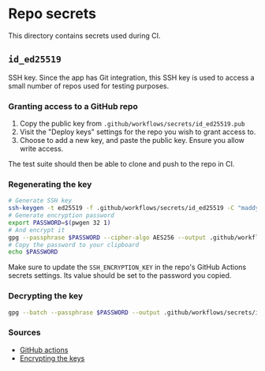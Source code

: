 # Repo secrets

This directory contains secrets used during CI.

## `id_ed25519`

SSH key. Since the app has Git integration, this SSH key is used to access a
small number of repos used for testing purposes.

### Granting access to a GitHub repo

1. Copy the public key from `.github/workflows/secrets/id_ed25519.pub`
2. Visit the "Deploy keys" settings for the repo you wish to grant access to.
3. Choose to add a new key, and paste the public key. Ensure you allow write
   access.

The test suite should then be able to clone and push to the repo in CI.

### Regenerating the key

```sh
# Generate SSH key
ssh-keygen -t ed25519 -f .github/workflows/secrets/id_ed25519 -C "maddy-portfolio" -N ""
# Generate encryption password
export PASSWORD=$(pwgen 32 1)
# And encrypt it
gpg --passphrase $PASSWORD --cipher-algo AES256 --output .github/workflows/secrets/id_ed25519.enc --symmetric --batch .github/workflows/secrets/id_ed25519C
# Copy the password to your clipboard
echo $PASSWORD
```

Make sure to update the `SSH_ENCRYPTION_KEY` in the repo's GitHub Actions
secrets settings. Its value should be set to the password you copied.

### Decrypting the key

```sh
gpg --batch --passphrase $PASSWORD --output .github/workflows/secrets/id_ed25519.new --decrypt .github/workflows/secrets/id_ed25519.enc
```

### Sources

* [GitHub actions](https://stackoverflow.com/a/76888551/6335363)
* [Encrypting the keys](https://stackoverflow.com/a/31552829/6335363)
